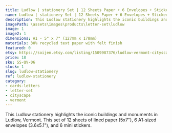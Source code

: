 ```yaml
---
title: Ludlow | stationery Set | 12 Sheets Paper + 6 Envelopes + Stickers
name: Ludlow | stationery Set | 12 Sheets Paper + 6 Envelopes + Stickers
description: This Ludlow stationery highlights the iconic buildings and monuments in Ludlow, Vermont. This set of 12 sheets of lined paper (5x7"), 6 A1-sized envelopes (3.6x5.1"), and 6 mini stickers. 
imagePath: \assets\images\products\letter-set\ludlow
image: 1
image2: 1
dimensions: A1 - 5" x 7" (127mm x 178mm)
materials: 30% recycled text paper with felt finish
featured: 0
etsy: https://soijen.etsy.com/listing/1509987376/ludlow-vermont-cityscape-stationery-set?utm_source=Copy&utm_medium=ListingManager&utm_campaign=Share&utm_term=so.lmsm&share_time=1695260100664
price: 18
sku: SS-QV-06
stock: 1
slug: ludlow-stationery
ref: ludlow-stationery
category:
- cards-letters
- letter-set
- cityscape
- vermont
---
```

This Ludlow stationery highlights the iconic buildings and monuments in Ludlow, Vermont. This set of 12 sheets of lined paper (5x7"), 6 A1-sized envelopes (3.6x5.1"), and 6 mini stickers. 
